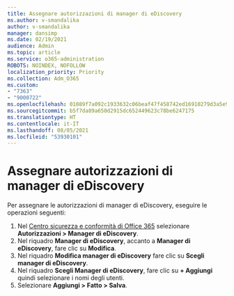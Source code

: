 ```yaml
---
title: Assegnare autorizzazioni di manager di eDiscovery
ms.author: v-smandalika
author: v-smandalika
manager: dansimp
ms.date: 02/19/2021
audience: Admin
ms.topic: article
ms.service: o365-administration
ROBOTS: NOINDEX, NOFOLLOW
localization_priority: Priority
ms.collection: Adm_O365
ms.custom:
- "7363"
- "9000722"
ms.openlocfilehash: 01089f7a092c1933632c06beaf47f458742ed16910279d3a5e90a35503bd1cbf
ms.sourcegitcommit: b5f7da89a650d2915dc652449623c78be6247175
ms.translationtype: HT
ms.contentlocale: it-IT
ms.lasthandoff: 08/05/2021
ms.locfileid: "53930101"
---
```

# <a name="assign-ediscovery-manager-permissions"></a>Assegnare autorizzazioni di manager di eDiscovery

Per assegnare le autorizzazioni di manager di eDiscovery, eseguire le operazioni seguenti:

1. Nel [Centro sicurezza e conformità di Office 365](https://sip.protection.office.com/) selezionare **Autorizzazioni > Manager di eDiscovery**.
2. Nel riquadro **Manager di eDiscovery**, accanto a **Manager di eDiscovery**, fare clic su **Modifica**.
3. Nel riquadro **Modifica manager di eDiscovery** fare clic su **Scegli manager di eDiscovery**.
4. Nel riquadro **Scegli Manager di eDiscovery**, fare clic su **+ Aggiungi** quindi selezionare i nomi degli utenti.
5. Selezionare **Aggiungi > Fatto > Salva**.
